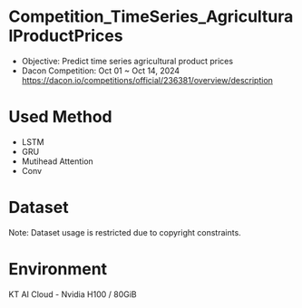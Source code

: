 # Competition_TimeSeries_AgriculturalProductPrices
* Objective: Predict time series agricultural product prices
* Dacon Competition: Oct 01 ~ Oct 14, 2024 https://dacon.io/competitions/official/236381/overview/description

# Used Method
* LSTM
* GRU
* Mutihead Attention
* Conv

# Dataset
Note: Dataset usage is restricted due to copyright constraints.

# Environment
KT AI Cloud - Nvidia H100 / 80GiB
